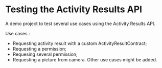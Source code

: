 # Testing the Activity Results API
A demo project to test several use cases using the Activity Results API. 

Use cases :
- Requesting activity result with a custom ActivityResultContract;
- Requesting a permission;
- Requesing several permission;
- Requesting a picture from camera.
Other use cases might be added. 
